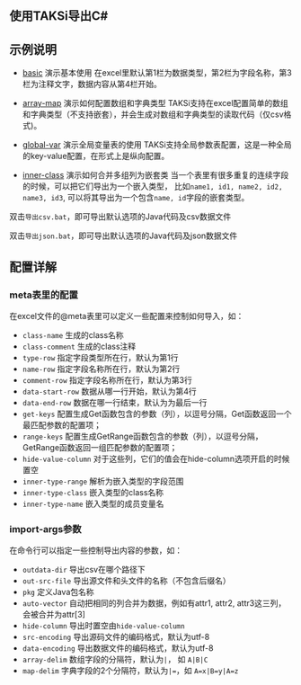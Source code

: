 ## 使用TAKSi导出C#


## 示例说明

* [basic](basic) 演示基本使用
    在excel里默认第1栏为数据类型，第2栏为字段名称，第3栏为注释文字，数据内容从第4栏开始。
    
* [array-map](array-map) 演示如何配置数组和字典类型
    TAKSi支持在excel配置简单的数组和字典类型（不支持嵌套），并会生成对数组和字典类型的读取代码（仅csv格式)。
    
* [global-var](global-var) 演示全局变量表的使用
    TAKSi支持全局参数表配置，这是一种全局的key-value配置，在形式上是纵向配置。
    
* [inner-class](inner-class) 演示如何合并多组列为嵌套类
    当一个表里有很多重复的连续字段的时候，可以把它们导出为一个嵌入类型，
    比如`name1, id1, name2, id2, name3, id3`, 可以将其导出为一个包含`name, id`字段的嵌套类型。
    
    
    
双击`导出csv.bat`，即可导出默认选项的Java代码及csv数据文件

双击`导出json.bat`，即可导出默认选项的Java代码及json数据文件


## 配置详解


### meta表里的配置

在excel文件的@meta表里可以定义一些配置来控制如何导入，如：

* `class-name`  生成的class名称	
* `class-comment`   生成的class注释
* `type-row` 指定字段类型所在行，默认为第1行
* `name-row` 指定字段名称所在行，默认为第2行
* `comment-row` 指定字段名称所在行，默认为第3行
* `data-start-row` 数据从哪一行开始，默认为第4行
* `data-end-row` 数据在哪一行结束，默认为为最后一行
* `get-keys` 配置生成Get函数包含的参数（列），以逗号分隔，Get函数返回一个最匹配参数的配置项；
* `range-keys`  配置生成GetRange函数包含的参数（列），以逗号分隔，GetRange函数返回一组匹配参数的配置项；
* `hide-value-column` 对于这些列，它们的值会在hide-column选项开启的时候置空
* `inner-type-range`  解析为嵌入类型的字段范围
* `inner-type-class` 嵌入类型的class名称
* `inner-type-name` 嵌入类型的成员变量名

### import-args参数

在命令行可以指定一些控制导出内容的参数，如：

* `outdata-dir` 导出csv在哪个路径下
* `out-src-file` 导出源文件和头文件的名称（不包含后缀名）
* `pkg` 定义Java包名称
* `auto-vector` 自动把相同的列合并为数据，例如有attr1, attr2, attr3这三列，会被合并为attr[3]
* `hide-column` 导出时置空由`hide-value-column`
* `src-encoding` 导出源码文件的编码格式，默认为utf-8
* `data-encoding` 导出数据文件的编码格式，默认为utf-8
* `array-delim` 数组字段的分隔符，默认为`|`， 如 `A|B|C`
* `map-delim` 字典字段的2个分隔符，默认为`|=`，如 `A=x|B=y|A=z` 
